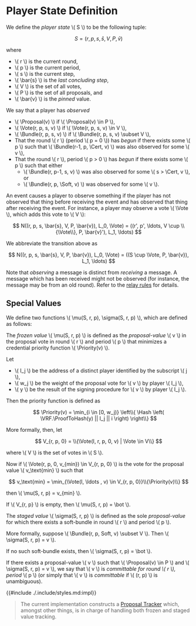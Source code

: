 $$
\newcommand \Vote {\mathrm{Vote}}
\newcommand \Proposal {\mathrm{Proposal}}
\newcommand \Bundle {\mathrm{Bundle}}
\newcommand \Soft {\mathit{soft}}
\newcommand \Cert {\mathit{cert}}
\newcommand \Priority {\mathrm{Priority}}
\newcommand \VRF {\mathrm{VRF}}
\newcommand \ProofToHash {\mathrm{ProofToHash}}
\newcommand \Hash {\mathrm{Hash}}
$$

# Player State Definition

We define the _player state_ \\( S \\) to be the following tuple:

$$
S = (r, p, s, \bar{s}, V, P, \bar{v})
$$

where

- \\( r \\) is the current round,
- \\( p \\) is the current period,
- \\( s \\) is the current step,
- \\( \bar{s} \\) is the _last concluding step_,
- \\( V \\) is the set of all votes,
- \\( P \\) is the set of all proposals, and
- \\( \bar{v} \\) is the _pinned_ value.

We say that a player has _observed_

- \\( \Proposal(v) \\) if \\( \Proposal(v) \in P \\),
- \\( \Vote(r, p, s, v) \\) if \\( \Vote(r, p, s, v) \in V \\),
- \\( \Bundle(r, p, s, v) \\) if \\( \Bundle(r, p, s, v) \subset V \\),
- That the round \\( r \\) (period \\( p = 0 \\)) has _begun_ if there exists some
\\( p \\) such that \\( \Bundle(r-1, p, \Cert, v) \\) was also observed for some
\\( v \\),
- That the round \\( r \\), period \\( p > 0 \\) has _begun_ if there exists some
\\( p \\) such that either
  - \\( \Bundle(r, p-1, s, v) \\) was also observed for some \\( s > \Cert, v \\), or
  - \\( \Bundle(r, p, \Soft, v) \\) was observed for some \\( v \\).

An event causes a player to observe something if the player has not
observed that thing before receiving the event and has observed that
thing after receiving the event. For instance, a player may observe a
vote \\( \Vote \\), which adds this vote to \\( V \\):

$$
N((r, p, s, \bar{s}, V, P, \bar{v}), L_0, \Vote)
= ((r', p', \ldots, V \cup \\{\Vote\\}, P, \bar{v}'), L_1, \ldots)
$$

We abbreviate the transition above as

$$
N((r, p, s, \bar{s}, V, P, \bar{v}), L_0, \Vote)
= ((S \cup \Vote, P, \bar{v}), L_1, \ldots)
$$

Note that _observing_ a message is distinct from _receiving_ a
message. A message which has been received might not be observed (for
instance, the message may be from an old round). Refer to the [relay rules](#relay-rules)
for details.

## Special Values

We define two functions \\( \mu(S, r, p), \sigma(S, r, p) \\), which are
defined as follows:

The _frozen value_ \\( \mu(S, r, p) \\) is defined as the _proposal-value_ \\( v \\)
in the proposal vote in round \\( r \\) and period \\( p \\) that minimizes a credential
priority function \\( \Priority(v) \\).

Let

- \\( I_j \\) be the address of a distinct player identified by the subscript \\( j \\),
- \\( w_j \\) be the weight of the proposal vote for \\( v \\) by player \\( I_j \\),
- \\( y \\) be the result of the signing procedure for \\( v \\) by player \\( I_j \\).

Then the priority function is defined as

$$
\Priority(v) = \min_{i \in [0, w_j)} \left\\{ \Hash \left( \VRF.\ProofToHash(y) || I_j || i \right) \right\\}
$$

More formally, then, let

$$
V_{r, p, 0} = \\{\Vote(I, r, p, 0, v) | \Vote \in V\\}
$$

where \\( V \\) is the set of votes in \\( S \\).

Now if \\( \Vote(r, p, 0, v_{min}) \in V_{r, p, 0} \\) is the vote for the proposal
value \\( v_\text{min} \\) such that

$$
v_\text{min} = \min_{\Vote(I, \ldots , v) \in V_{r, p, 0}}\\{\Priority(v)\\}
$$

then \\( \mu(S, r, p) = v_{min} \\).

If \\( V_{r, p} \\) is empty, then \\( \mu(S, r, p) = \bot \\).

The _staged value_ \\( \sigma(S, r, p) \\) is defined as the sole _proposal-value_
for which there exists a soft-bundle in round \\( r \\) and period \\( p \\).

More formally, suppose \\( \Bundle(r, p, Soft, v) \subset V \\). Then
\\( \sigma(S, r, p) = v \\).

If no such soft-bundle exists, then \\( \sigma(S, r, p) = \bot \\).

If there exists a proposal-value \\( v \\) such that \\( \Proposal(v) \in P \\) and
\\( \sigma(S, r, p) = v \\), we say that \\( v \\) is _committable for round \\( r \\),
period_ \\( p \\) (or simply that \\( v \\) is _committable_ if \\( (r, p) \\) is
unambiguous).

{{#include ./.include/styles.md:impl}}
> The current implementation constructs a [Proposal Tracker](https://github.com/algorand/go-algorand/blob/b6e5bcadf0ad3861d4805c51cbf3f695c38a93b7/agreement/proposalTracker.go#L93)
> which, amongst other things, is in charge of handling both frozen and staged value
> tracking.
